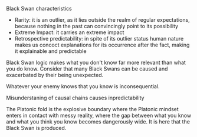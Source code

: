 Black Swan characteristics
- Rarity: it is an outlier, as it lies outside the realm of regular expectations, because nothing in the past can convincingly point to its possibility
- Extreme Impact: it carries an extreme impact
- Retrospective predictability: in spite of its outlier status human nature makes us concoct explanations for its occurrence after the fact, making it explainable and predictable

Black Swan logic makes what you don't know far more relevant than what you do know. Consider that many Black Swans can be caused and exacerbated by their being unexpected.

Whatever your enemy knows that you know is inconsequential.

Misunderstaning of causal chains causes inpredictability

The Platonic fold is the explosive boundary where the Platonic mindset enters in contact with messy reality, where the gap between what you know and what you think you know becomes dangerously wide. It is here that the Black Swan is produced.

